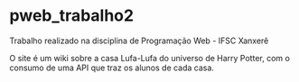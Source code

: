# pweb_trabalho2

Trabalho realizado na disciplina de Programação Web - IFSC Xanxerê

O site é um wiki sobre a casa Lufa-Lufa do universo de Harry Potter, com o consumo de uma API que traz os alunos de cada casa.
